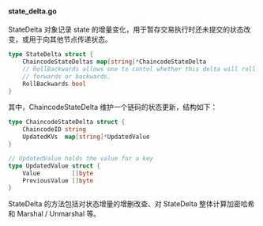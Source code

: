 #### state_delta.go

StateDelta 对象记录 state 的增量变化，用于暂存交易执行时还未提交的状态改变，或用于向其他节点传递状态。

```go
type StateDelta struct {
	ChaincodeStateDeltas map[string]*ChaincodeStateDelta
	// RollBackwards allows one to contol whether this delta will roll the state
	// forwards or backwards.
	RollBackwards bool
}
```

其中，ChaincodeStateDelta 维护一个链码的状态更新，结构如下：

```go
type ChaincodeStateDelta struct {
	ChaincodeID string
	UpdatedKVs  map[string]*UpdatedValue
}

// UpdatedValue holds the value for a key
type UpdatedValue struct {
	Value         []byte
	PreviousValue []byte
}
```

StateDelta 的方法包括对状态增量的增删改查、对 StateDelta 整体计算加密哈希和 Marshal / Unmarshal 等。
